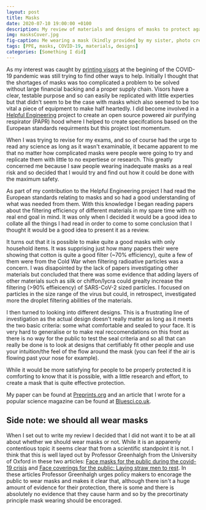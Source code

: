 ```yaml
---
layout: post
title: Masks
date: 2020-07-10 19:00:00 +0100
description: My review of materials and designs of masks to protect against COVID-19
img: masksCover.jpg
fig-caption: Me wearing a mask (kindly provided by my sister, photo credits to [Imogen Arden-Jones](http://instagram.com/imydoesmed))
tags: [PPE, masks, COVID-19, materials, designs]
categories: [Something I did]
---
```

As my interest was caught by [printing visors]({{site.baseurl}}/2020-07-10-3D-Printing-and-the-PPE-Shortage) at the begining of the COVID-19 pandemic was still trying to find other ways to help. Initially I thought that the shortages of masks was too complicated a problem to be solved without large financial backing and a proper supply chain. Visors have a clear, testable purpose and so can easily be replicated with little experties but that didn't seem to be the case with masks which also seemed to be too vital a piece of equipment to make half heartedly. I did become involved in a [Helpful Engineering](https://www.helpfulengineering.org/) project to create an open source powered air purifying respirator (PAPR) hood where I helped to create specifcations based on the European standards requirments but this project lost momentum. 

When I was trying to revise for my exams, and so of course had the urge to read any science as long as it wasn't examinable, it became apparent to me that no matter how complicated masks were people were going to try and replicate them with little to no expertiese or research. This greatly concerned me because I saw people wearing inadequate masks as a real risk and so decided that I would try and find out how it could be done with the maximum safety.

As part of my contribution to the Helpful Engineering project I had read the European standards relating to masks and so had a good understanding of what was needed from them. With this knowledge I began reading papers about the filtering efficiency of different materials in my spare time with no real end goal in mind. It was only when I decided it would be a good idea to collate all the things I had read in order to come to some conclusion that I thought it would be a good idea to present it as a review. 

It turns out that it is possible to make quite a good masks with only household items. It was supprising just how many papers their were showing that cotton is quite a good filter (~70% efficiency), quite a few of them were from the Cold War when filtering radioative particles was a concern. I was disapointed by the lack of papers investigating other materials but concluded that there was some evidence that adding layers of other materials such as silk or chiffon/lycra could grealty increase the filtering (>90% effieicency) of SARS-CoV-2 sized particles. I focused on particles in the size range of the virus but could, in retrospect, investigated more the droplet filtering abilities of the materials. 

I then turned to looking into different designs. This is a frustrating line of investigation as the actual design doesn't really matter as long as it meets the two basic criteria: some what comfortable and sealed to your face. It is very hard to generalise or to make real reccomendations on this front as there is no way for the public to test the seal criteria and so all that can really be done is to look at designs that certifiably fit other people and use your intuition/the feel of the flow around the mask (you can feel if the air is flowing past your nose for example). 

While it would be more satisfying for people to be properly protected it is comforting to know that it is possible, with a little research and effort, to create a mask that is quite effective protection.

My paper can be found at [Preprints.org](https://www.preprints.org/manuscript/202006.0132/v1) and an article that I wrote for a popular science magazine can be found at [Bluesci.co.uk](https://www.bluesci.co.uk/posts/helping-on-the-homefront-homemade-face-masks-and-how-to-make-them-better). 


## Side note: we **should** all wear masks
When I set out to write my review I decided that I did not want it to be at all about whether we should wear masks or not. While it is an apparenly contentious topic it seems clear that from a scientific standpoint it is not. I think that this is well layed out by Professor Greenhalgh from the University of Oxford in these two articles: [Face masks for the public during the covid-19 crisis](https://www.bmj.com/content/369/bmj.m1435) and [Face coverings for the public: Laying straw men to rest](https://onlinelibrary.wiley.com/doi/10.1111/jep.13415). In these articles Professor Greenhalgh urges policy makers to encorage the public to wear masks and makes it clear that, although there isn't a huge amount of evidence for their protection, there is some and there is absolutely no evidence that they cause harm and so by the precortinaty principle mask wearing should be encoraged.
